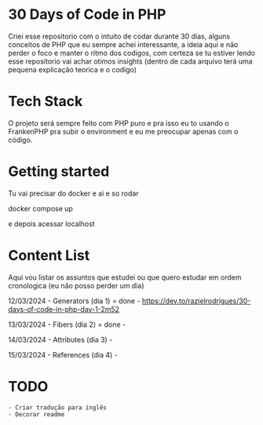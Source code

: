# 30 Days of Code in PHP

Criei esse repositorio com o intuito de codar durante 30 dias, alguns conceitos de PHP que eu sempre achei interessante, a ideia aqui e não perder o foco e manter o ritmo dos codigos, com certeza se tu estiver lendo esse repositorio vai achar otimos insights (dentro de cada arquivo terá uma pequena explicação teorica e o codigo)

# Tech Stack

O projeto será sempre feito com PHP puro e pra isso eu to usando o FrankenPHP pra subir o environment e eu me preocupar apenas com o código.

# Getting started

Tu vai precisar do docker e ai e so rodar

docker compose up

e depois acessar localhost

# Content List

Aqui vou listar os assuntos que estudei ou que quero estudar em ordem cronologica (eu não posso perder um dia)

12/03/2024 - Generators (dia 1) = done
    - https://dev.to/razielrodrigues/30-days-of-code-in-php-day-1-2m52

13/03/2024 - Fibers (dia 2) = done
    - 

14/03/2024 - Attributes (dia 3)
    -

15/03/2024 - References (dia 4)
    -

# TODO
    - Criar tradução para inglês
    - Decorar readme